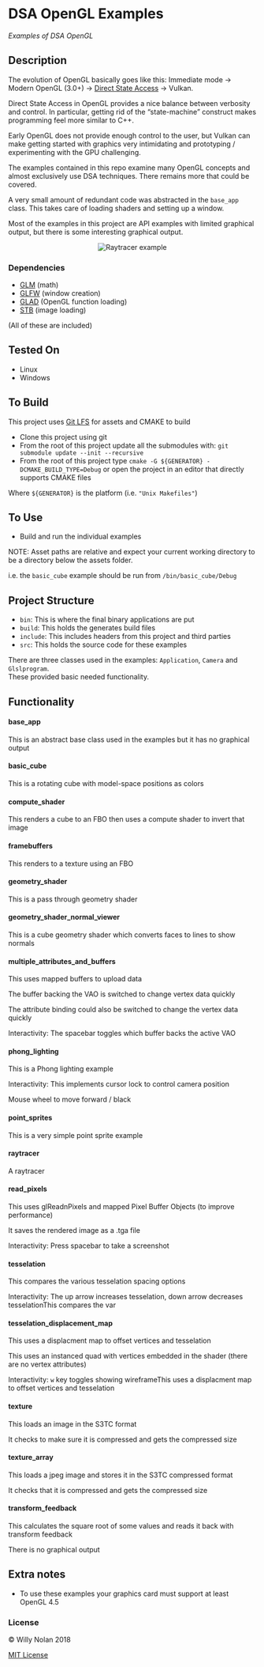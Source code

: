 # DSA OpenGL Examples
*Examples of DSA OpenGL*

## Description
The evolution of OpenGL basically goes like this:
Immediate mode -> Modern OpenGL (3.0+) -> [Direct State Access](https://www.khronos.org/registry/OpenGL/extensions/EXT/EXT_direct_state_access.txt) -> Vulkan.

Direct State Access in OpenGL provides a nice balance between verbosity and control. In particular, getting rid of the “state-machine” construct makes programming feel more similar to C++.

Early OpenGL does not provide enough control to the user, but Vulkan can make getting started with graphics very intimidating and prototyping / experimenting with the GPU challenging.


The examples contained in this repo examine many OpenGL concepts and almost exclusively use DSA techniques. There remains more that could be covered.

A very small amount of redundant code was abstracted in the `base_app` class. This takes care of loading shaders and setting up a window.

Most of the examples in this project are API examples with limited graphical output, but there is some interesting graphical output.

<p align="center">
  <img src="https://i.imgur.com/PRn5OeT.png?2" title="Raytracer example" />
</p>

### Dependencies
- [GLM](https://github.com/g-truc/glm) (math)
- [GLFW](https://github.com/glfw/glfw) (window creation)
- [GLAD](https://github.com/Dav1dde/gladhttps://github.com/Dav1dde/glad) (OpenGL function loading)
- [STB](https://github.com/nothings/stb) (image loading)

(All of these are included)

## Tested On
- Linux
- Windows

## To Build
This project uses [Git LFS](https://git-lfs.github.com/) for assets and CMAKE to build
- Clone this project using git
- From the root of this project update all the submodules with: `git submodule update --init --recursive`
- From the root of this project type `cmake -G ${GENERATOR} -DCMAKE_BUILD_TYPE=Debug` or open the project in an editor that directly supports CMAKE files

Where `${GENERATOR}` is the platform (i.e. `"Unix Makefiles"`)

## To Use
- Build and run the individual examples

NOTE: Asset paths are relative and expect your current working directory to be a directory below the assets folder.

i.e. the `basic_cube` example should be run from `/bin/basic_cube/Debug`

## Project Structure
- `bin`: This is where the final binary applications are put
- `build`: This holds the generates build files
- `include`: This includes headers from this project and third parties
- `src`: This holds the source code for these examples

There are three classes used in the examples: `Application`, `Camera` and `Glslprogram`.  
These provided basic needed functionality.

## Functionality

#### base_app
This is an abstract base class used in the examples but it has no graphical output

#### basic_cube
This is a rotating cube with model-space positions as colors

#### compute_shader
This renders a cube to an FBO then uses a compute shader to invert that image

#### framebuffers
This renders to a texture using an FBO

#### geometry_shader
This is a pass through geometry shader
  
#### geometry_shader_normal_viewer
This is a cube geometry shader which converts faces to lines to show normals

#### multiple_attributes_and_buffers
This uses mapped buffers to upload data

The buffer backing the VAO is switched to change vertex data quickly

The attribute binding could also be switched to change the vertex data quickly

Interactivity: The spacebar toggles which buffer backs the active VAO 

#### phong_lighting
This is a Phong lighting example

Interactivity: This implements cursor lock to control camera position

Mouse wheel to move forward / black

#### point_sprites
This is a very simple point sprite example

#### raytracer
A raytracer

#### read_pixels
This uses glReadnPixels and mapped Pixel Buffer Objects (to improve performance)

It saves the rendered image as a .tga file

Interactivity: Press spacebar to take a screenshot

#### tesselation
This compares the various tesselation spacing options

Interactivity: The up arrow increases tesselation, down arrow decreases tesselationThis compares the var

#### tesselation_displacement_map
This uses a displacment map to offset vertices and tesselation

This uses an instanced quad with vertices embedded in the shader (there are no vertex attributes)

Interactivity: `w` key toggles showing wireframeThis uses a displacment map to offset vertices and tesselation

#### texture
This loads an image in the S3TC format

It checks to make sure it is compressed and gets the compressed size

#### texture_array
This loads a jpeg image and stores it in the S3TC compressed format

It checks that it is compressed and gets the compressed size

#### transform_feedback
This calculates the square root of some values and reads it back with transform feedback

There is no graphical output

## Extra notes
- To use these examples your graphics card must support at least OpenGL 4.5

### License

:copyright: Willy Nolan 2018

[MIT License](http://en.wikipedia.org/wiki/MIT_License)
